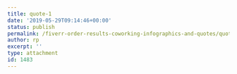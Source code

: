 ```yaml
---
title: quote-1
date: '2019-05-29T09:14:46+00:00'
status: publish
permalink: /fiverr-order-results-coworking-infographics-and-quotes/quote-1-3
author: rp
excerpt: ''
type: attachment
id: 1483
---
```

<!DOCTYPE html PUBLIC "-//W3C//DTD HTML 4.0 Transitional//EN" "http://www.w3.org/TR/REC-html40/loose.dtd">
<?xml encoding="UTF-8">
